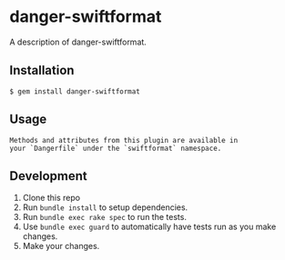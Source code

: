 # danger-swiftformat

A description of danger-swiftformat.

## Installation

    $ gem install danger-swiftformat

## Usage

    Methods and attributes from this plugin are available in
    your `Dangerfile` under the `swiftformat` namespace.

## Development

1. Clone this repo
2. Run `bundle install` to setup dependencies.
3. Run `bundle exec rake spec` to run the tests.
4. Use `bundle exec guard` to automatically have tests run as you make changes.
5. Make your changes.
